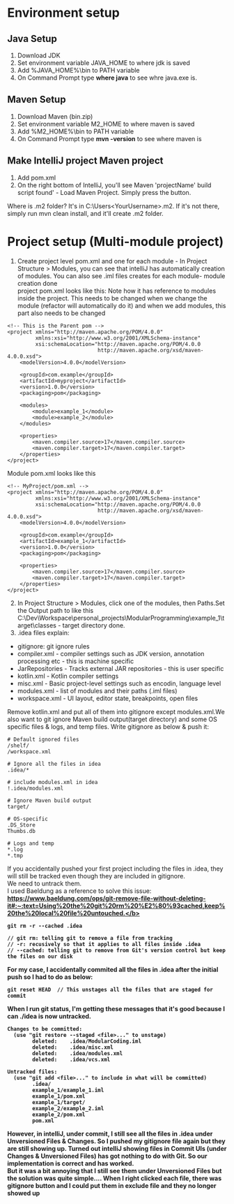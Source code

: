 # Environment setup
## Java Setup
1. Download JDK
2. Set environment variable JAVA_HOME to where jdk is saved
3. Add %JAVA_HOME%\bin to PATH variable
4. On Command Prompt type **where java** to see whre java.exe is. 

## Maven Setup
1. Download Maven (bin.zip)
2. Set environment variable M2_HOME to where maven is saved
3. Add %M2_HOME%\bin to PATH variable
4. On Command Prompt type **mvn -version** to see where maven is

## Make IntelliJ project Maven project
1. Add pom.xml
2. On the right bottom of IntelliJ, you'll see Maven 'projectName' build script found' - Load Maven Project. Simply press the button.

Where is .m2 folder?
It's in C:\Users\<YourUsername>\.m2\. If it's not there, simply run mvn clean install, and it'll create .m2 folder.

# Project setup (Multi-module project)
1. Create project level pom.xml and one for each module - In Project Structure > Modules, you can see that intelliJ has automatically creation of modules. You can also see .iml files creates for each module- module creation done <br/>
project pom.xml looks like this: Note how it has reference to modules inside the project. This needs to be changed when we change the module (refactor will automatically do it) and when we add modules, this part also needs to be changed
```
<!-- This is the Parent pom -->
<project xmlns="http://maven.apache.org/POM/4.0.0"
         xmlns:xsi="http://www.w3.org/2001/XMLSchema-instance"
         xsi:schemaLocation="http://maven.apache.org/POM/4.0.0
                             http://maven.apache.org/xsd/maven-4.0.0.xsd">
    <modelVersion>4.0.0</modelVersion>

    <groupId>com.example</groupId>
    <artifactId>myproject</artifactId>
    <version>1.0.0</version>
    <packaging>pom</packaging>

    <modules>
        <module>example_1</module>
        <module>example_2</module>
    </modules>

    <properties>
        <maven.compiler.source>17</maven.compiler.source>
        <maven.compiler.target>17</maven.compiler.target>
    </properties>
</project>

```

Module pom.xml looks like this 
```
<!-- MyProject/pom.xml -->
<project xmlns="http://maven.apache.org/POM/4.0.0"
         xmlns:xsi="http://www.w3.org/2001/XMLSchema-instance"
         xsi:schemaLocation="http://maven.apache.org/POM/4.0.0
                             http://maven.apache.org/xsd/maven-4.0.0.xsd">
    <modelVersion>4.0.0</modelVersion>

    <groupId>com.example</groupId>
    <artifactId>example_1</artifactId>
    <version>1.0.0</version>
    <packaging>pom</packaging>

    <properties>
        <maven.compiler.source>17</maven.compiler.source>
        <maven.compiler.target>17</maven.compiler.target>
    </properties>
</project>
```
2. In Project Structure > Modules, click one of the modules, then Paths.Set the Output path to like this C:\Dev\Workspace\personal_projects\ModularProgramming\example_1\target\classes - target directory done.
3. .idea files explain:
* gitignore: git ignore rules
* compiler.xml - compiler settings such as JDK version, annotation processing etc - this is machine specific
* JarRepositories - Tracks external JAR repositories - this is user specific
* kotlin.xml - Kotlin compiler settings
* misc.xml - Basic project-level settings such as encodin, language level
* modules.xml - list of modules and their paths (.iml files)
* workspace.xml - UI layout, editor state, breakpoints, open files

Remove kotlin.xml and put all of them into gitignore except modules.xml.We also want to git ignore Maven build output(target directory) and some OS specific files & logs, and temp files.
Write gitignore as below & push it: 
```
# Default ignored files
/shelf/
/workspace.xml

# Ignore all the files in idea
.idea/*

# include modules.xml in idea
!.idea/modules.xml

# Ignore Maven build output
target/

# OS-specific
.DS_Store
Thumbs.db

# Logs and temp
*.log
*.tmp
```
If you accidentally pushed your first project including the files in .idea, they will still be tracked even though they are included in gitignore. <br />
We need to untrack them. <br/>
I used Baeldung as a reference to solve this issue: <b>https://www.baeldung.com/ops/git-remove-file-without-deleting-it#:~:text=Using%20the%20git%20rm%20%E2%80%93cached,keep%20the%20local%20file%20untouched.</b>
```
git rm -r --cached .idea

// git rm: telling git to remove a file from tracking
// -r: recusively so that it applies to all files inside .idea
// --cached: telling git to remove from Git's version control but keep the files on our disk
```
For my case, I accidentally commited all the files in .idea after the initial push so I had to do as below:
```
git reset HEAD  // This unstages all the files that are staged for commit
```
When I run git status, I'm getting these messages that it's good because I can ./idea is now untracked.
```
Changes to be committed:
  (use "git restore --staged <file>..." to unstage)
        deleted:    .idea/ModularCoding.iml
        deleted:    .idea/misc.xml
        deleted:    .idea/modules.xml
        deleted:    .idea/vcs.xml

Untracked files:
  (use "git add <file>..." to include in what will be committed)
        .idea/
        example_1/example_1.iml
        example_1/pom.xml
        example_1/target/
        example_2/example_2.iml
        example_2/pom.xml
        pom.xml
```
However, in intelliJ, under commit, I still see all the files in .idea under Unversioned Files & Changes.
So I pushed my gitignore file again but they are still showing up.
Turned out intelliJ showing files in Commit UIs (under Changes & Unversioned Files) has got nothing to do with Git. So our implementation is correct and has worked. <br/>
But it was a bit annoying that I still see them under Unversioned Files but the solution was quite simple.... When I right clicked each file, there was gitignore button and I could put them in exclude file and they no longer showed up

